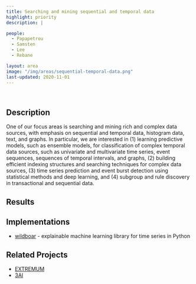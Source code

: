 ```yaml
---
title: Searching and mining sequential and temporal data
highlight: priority
description: |

people:
  - Papapetrou
  - Samsten
  - Lee
  - Rebane

layout: area
image: "/img/areas/sequential-temporal-data.png"
last-updated: 2020-11-01
---
```


<br>

## Description

One of our focus areas is searching and mining rich and complex data sources, with emphasis on sequential and temporal data, histogram data, text, and graphs.  In particular, we are interested in (1) learning predictive models, such as ensemble models, for classification of complex temporal data sources, such as univariate and multivariate time series, event sequences, sequences of temporal intervals, and graphs, (2) building efficient indexing structures and searching techniques for complex data sources, (3) time series prediction and event burst detection using statistical methods and deep learning, and (4) subgroup and rule discovery in transactional and sequential data.

## Results

## Implementations

- [wildboar](https://github.com/isaksamsten/wildboar) - explainable machine learning library for time series in Python

## Related Projects

- [EXTREMUM](../projects/extremum.html)
- [3AI](../projects/3ai.html)
